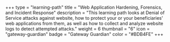 +++
type = "learning-path"
title = "Web Application Hardening, Forensics, and Incident Response"
description = "This learning path looks at Denial of Service attacks against website, how to protect your or your beneficiaries' web applications from them, as well as how to collect and analyze website logs to detect attempted attacks."
weight = 6
thumbnail = "6"
icon = "gateway-guardian"
badge = "Gateway Guardian"
color = "#BDB4FE"
+++